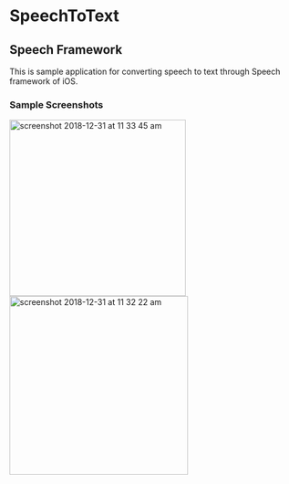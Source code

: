 # SpeechToText

## Speech Framework
This is sample application for converting speech to text through Speech framework of iOS.

### Sample Screenshots
<img width="309" alt="screenshot 2018-12-31 at 11 33 45 am" src="https://user-images.githubusercontent.com/30712300/50555284-f9d95e00-0cef-11e9-9b0a-91d61e4aa3fb.png">
<img width="313" alt="screenshot 2018-12-31 at 11 32 22 am" src="https://user-images.githubusercontent.com/30712300/50555287-fe057b80-0cef-11e9-9bc7-fc4d540796f6.png">
